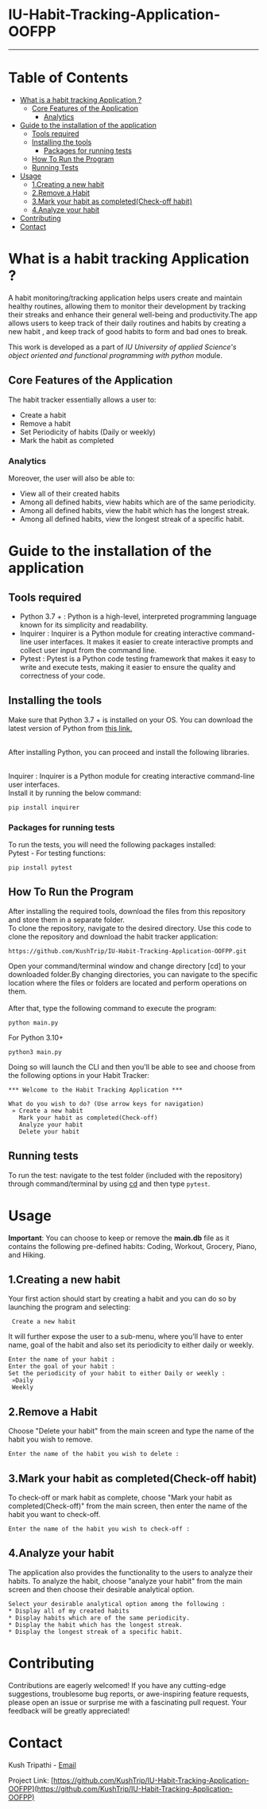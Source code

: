 # IU-Habit-Tracking-Application-OOFPP
***
# Table of Contents
- [What is a habit tracking Application ?](#What-is-a-habit-tracking-Application-?)
  * [Core Features of the Application](#Core-Features-of-the-Application)
    + [Analytics](#Analytics)
- [Guide to the installation of the application](#Guide-to-the-installation-of-the-application)
  * [Tools required ](#Tools-required)
  * [Installing the tools](#Installing-the-tools)
    + [Packages for running tests](#packages-for-running-tests)
  * [How To Run the Program](#how-to-run-the-program)
  * [Running Tests](#running-tests)
- [Usage](#usage)
  * [1.Creating a new  habit](#1.Creating-a-new-habit)
  * [2.Remove a Habit](#2.Remove-a-Habit)
  * [3.Mark your habit as completed(Check-off habit)](#3.Mark-your-habit-as-completed-(Check-offhabit))
  * [4.Analyze your habit](#4.Analyze-your-habit)
- [Contributing](#contributing)
- [Contact](#contact)

# What is a habit tracking Application ?

 A habit monitoring/tracking application  helps users create and maintain healthy routines, allowing them to monitor their development by tracking their streaks and enhance their general well-being and productivity.The app allows users to keep track of their daily routines and habits by creating a new habit , and keep track of good habits to form and bad ones to break.

 This work is developed as  a part of *IU University of applied Science's* *object oriented and functional programming with python* module.


## Core Features of the Application
The habit tracker essentially allows a user to:

* Create a habit 
* Remove a habit 
* Set Periodicity of habits (Daily or weekly)
* Mark the habit as completed

### Analytics
Moreover, the user will also be able to:
* View all of their created habits
* Among all defined habits, view habits which are of the same periodicity.
* Among all defined habits, view the habit which has the longest streak.
* Among all defined habits, view the longest streak of a specific habit.



# Guide to the installation of the application

## Tools required 
* Python 3.7 + : Python is a high-level, interpreted programming language known for its simplicity and readability.
* Inquirer : Inquirer is a Python module for creating interactive command-line user interfaces. It makes it easier to create interactive prompts and collect user input from the command line.
* Pytest : Pytest is a Python code testing framework that makes it easy to write and execute tests, making it easier to ensure the quality and correctness of your code.

## Installing the tools
 Make sure that Python 3.7 + is installed on your OS. You can download the latest version of Python from [this link.](https://www.python.org/downloads/)<br>

<br> After installing Python, you can proceed and install the following libraries. <br>

<br>Inquirer : Inquirer is a Python module for creating interactive command-line user interfaces.
<br>Install it by running the below command:<br>
```
pip install inquirer
```

### Packages for running tests
To run the tests, you will need the following packages installed:
<br>Pytest - For testing functions:<br>
```
pip install pytest
```


## How To Run the Program
After installing the required tools, download the files from this repository and store them in a separate folder.
<br>
To clone the repository, navigate to the desired directory. Use this code to clone the repository and download the habit tracker application:
```
https://github.com/KushTrip/IU-Habit-Tracking-Application-OOFPP.git
```

Open your command/terminal window and change directory [cd] to your downloaded folder.By changing directories, you can navigate to the specific location where the files or folders are located and perform operations on them.<br>
<br>
After that, type the following command to execute the program:
```
python main.py
```
For Python 3.10+
```
python3 main.py
```
Doing so will launch the CLI and then you'll be able to see and choose from the following options in your Habit Tracker:

```
*** Welcome to the Habit Tracking Application ***

What do you wish to do? (Use arrow keys for navigation)
 » Create a new habit
   Mark your habit as completed(Check-off)
   Analyze your habit 
   Delete your habit
```

## Running tests
To run the test: navigate to the test folder (included with the repository) through command/terminal by using [cd](https://www.alphr.com/change-directory-in-cmd/) and then type ```pytest```. 

# Usage

**Important**: You can choose to keep or remove the **main.db** file as it contains the following pre-defined habits: Coding, Workout, Grocery, Piano, and Hiking. <br>

## 1.Creating a new  habit
Your first action should start by creating a habit and you can do so by launching the program and selecting:
```
 Create a new habit
```
It will further expose the user to a sub-menu, where you'll have to enter name, goal of the habit and also set its periodicity to either daily or weekly.
```
Enter the name of your habit : 
Enter the goal of your habit : 
Set the periodicity of your habit to either Daily or weekly : 
 »Daily 
 Weekly
```

## 2.Remove a Habit
Choose "Delete your habit" from the main screen and type the name of the habit you wish to remove.
```
Enter the name of the habit you wish to delete :
```


## 3.Mark your habit as completed(Check-off habit)
To check-off or mark habit as complete, choose "Mark your habit as completed(Check-off)" from the main screen, then enter the name of the habit you want to check-off.
```
Enter the name of the habit you wish to check-off :
```


## 4.Analyze your habit
The application also  provides the functionality to the users to analyze their habits. To analyze the habit, choose "analyze your habit" from the main screen and then choose their desirable analytical option.
```
Select your desirable analytical option among the following :
* Display all of my created habits
* Display habits which are of the same periodicity.
* Display the habit which has the longest streak.
* Display the longest streak of a specific habit.
```


# Contributing

Contributions are eagerly welcomed! If you have any cutting-edge suggestions, troublesome bug reports, or awe-inspiring feature requests, please open an issue or surprise me  with a fascinating pull request. Your feedback will be greatly appreciated!

# Contact

Kush Tripathi - [Email](tripathikush10@gmail.com)

Project Link: [https://github.com/KushTrip/IU-Habit-Tracking-Application-OOFPP](https://github.com/KushTrip/IU-Habit-Tracking-Application-OOFPP)


